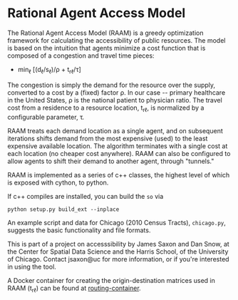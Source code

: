 # Rational Agent Access Model

The Rational Agent Access Model (RAAM) is a greedy optimization framework for calculating the accessibility of public resources.  The model is based on the intuition that agents minimize a cost function that is composed of a congestion and travel time pieces:

* min<sub>ℓ</sub> [(d<sub>ℓ</sub>/s<sub>ℓ</sub>)/ρ + t<sub>rℓ</sub>/τ]

The congestion is simply the demand for the resource over the supply, converted to a cost by a (fixed) factor ρ.  In our case -- primary healthcare in the United States, ρ is the national patient to physician ratio.  The travel cost from a residence to a resource location, t<sub>rℓ</sub>, is normalized by a configurable parameter, τ.

RAAM treats each demand location as a single agent, and on subsequent iterations shifts demand from the most expensive (used) to the least expensive available location.  The algorithm terminates with a single cost at each location (no cheaper cost anywhere).  RAAM can also be configured to allow agents to shift their demand to another agent, through "tunnels."

RAAM is implemented as a series of c++ classes, the highest level of which is exposed with cython, to python.

If c++ compiles are installed, you can build the `so` via

```
python setup.py build_ext --inplace
```

An example script and data for Chicago (2010 Census Tracts), `chicago.py`, suggests the basic functionality and file formats.

This is part of a project on accesssibility by James Saxon and Dan Snow, at the Center for Spatial Data Science and the Harris School, of the University of Chicago.  Contact jsaxon@uc for more information, or if you're interested in using the tool.

A Docker container for creating the origin-destination matrices used in RAAM (t<sub>rℓ</sub>) can be found at [routing-container](https://github.com/JamesSaxon/routing-container).
